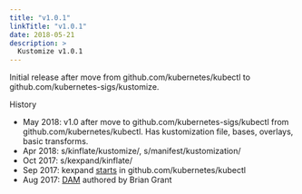 ```yaml
---
title: "v1.0.1"
linkTitle: "v1.0.1"
date: 2018-05-21
description: >
  Kustomize v1.0.1
---
```


Initial release after move from github.com/kubernetes/kubectl to github.com/kubernetes-sigs/kustomize.

History

 * May 2018: v1.0 after move to github.com/kubernetes-sigs/kubectl
             from github.com/kubernetes/kubectl.
             Has kustomization file, bases, overlays, basic transforms.
 * Apr 2018: s/kinflate/kustomize/, s/manifest/kustomization/
 * Oct 2017: s/kexpand/kinflate/
 * Sep 2017: kexpand [starts](https://github.com/kubernetes/kubectl/pull/65)
             in github.com/kubernetes/kubectl
 * Aug 2017: [DAM] authored by Brian Grant

[DAM]: https://docs.google.com/document/d/1cLPGweVEYrVqQvBLJg6sxV-TrE5Rm2MNOBA_cxZP2WU
